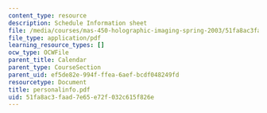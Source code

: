 ```yaml
---
content_type: resource
description: Schedule Information sheet
file: /media/courses/mas-450-holographic-imaging-spring-2003/51fa8ac3faad7e65e72f032c615f826e_personalinfo.pdf
file_type: application/pdf
learning_resource_types: []
ocw_type: OCWFile
parent_title: Calendar
parent_type: CourseSection
parent_uid: ef5de82e-994f-ffea-6aef-bcdf048249fd
resourcetype: Document
title: personalinfo.pdf
uid: 51fa8ac3-faad-7e65-e72f-032c615f826e
---
```


